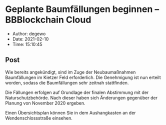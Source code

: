 # Geplante Baumfällungen beginnen &#8211; BBBlockchain Cloud

- Author: degewo
- Date: 2021-02-10
- Time: 15:10:45

## Post


<p>Wie bereits angekündigt, sind im Zuge der Neubaumaßnahmen Baumfällungen im Kietzer Feld erforderlich. Die Genehmigung ist nun erteilt worden, sodass die Baumfällungen sehr zeitnah stattfinden.</p>



<p>Die Fällungen erfolgen auf Grundlage der finalen Abstimmung mit der Naturschutzbehörde. Nach dieser haben sich Änderungen gegenüber der Planung von November 2020 ergeben.</p>



<p>Einen Übersichtsplan können Sie in dem Aushangkasten an der Wendenschlossstraße einsehen.</p>
